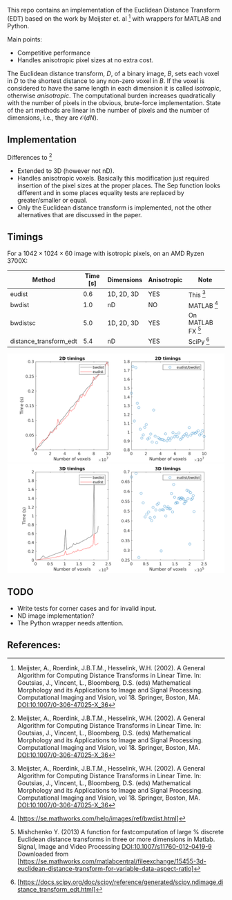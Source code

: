 This repo contains an implementation of the Euclidean Distance
Transform (EDT) based on the work by Meijster et. al [^1] with
wrappers for MATLAB and Python.

Main points:
 - Competitive performance
 - Handles anisotropic pixel sizes at no extra cost.

The Euclidean distance transform, $`D`$, of a binary image, $`B`$,
sets each voxel in $`D`$ to the shortest distance to any non-zero
voxel in $`B`$. If the voxel is considered to have the same length in
each dimension it is called *isotropic*, otherwise *anisotropic*. The
computational burden increases quadratically with the number of pixels
in the obvious, brute-force implementation. State of the art methods
are linear in the number of pixels and the number of dimensions, i.e.,
they are $`\mathcal{O}(dN)`$.


## Implementation
Differences to [^1]

* Extended to 3D (however not nD).
* Handles anisotropic voxels. Basically this modification just
  required insertion of the pixel sizes at the proper places. The
  $`\mbox{Sep}`$ function looks different and in some places equality tests
  are replaced by greater/smaller or equal.
* Only the Euclidean distance transform is implemented, not the other
  alternatives that are discussed in the paper.

## Timings

For a $`1042\times1024\times60`$ image with isotropic pixels, on an
AMD Ryzen 3700X:


| Method                 | Time [s] | Dimensions | Anisotropic | Note              |
| ----                   | ----     | -----      | ---         | ---               |
| eudist                 |  0.6     | 1D, 2D, 3D | YES         | This [^1]         |
| bwdist                 |  1.0     | nD         | NO          | MATLAB [^4]       |
| bwdistsc               |  5.0     | 1D, 2D, 3D | YES         | On MATLAB FX [^2] |
| distance_transform_edt |  5.4     | nD         | YES         | SciPy [^3]        |


![2D timings](doc/timings_2D.png)
![3D timings](doc/timings_3D.png)

## TODO
* Write tests for corner cases and for invalid input.
* ND image implementation?
* The Python wrapper needs attention.

## References:
[^1]: Meijster, A., Roerdink, J.B.T.M., Hesselink, W.H. (2002). A
    General Algorithm for Computing Distance Transforms in Linear
    Time. In: Goutsias, J., Vincent, L., Bloomberg, D.S. (eds)
    Mathematical Morphology and its Applications to Image and Signal
    Processing. Computational Imaging and Vision, vol 18. Springer,
    Boston,
    MA. [DOI:10.1007/0-306-47025-X_36](https://doi.org/10.1007/0-306-47025-X_36)
[^2]: Mishchenko Y. (2013) A function for fastcomputation of large %
 discrete Euclidean distance transforms in three or more
 dimensions in Matlab. Signal, Image and Video Processing
 [DOI:10.1007/s11760-012-0419-9](http://doi.org/10.1007/s11760-012-0419-9)
 Downloaded from [https://se.mathworks.com/matlabcentral/fileexchange/15455-3d-euclidean-distance-transform-for-variable-data-aspect-ratio]

[^3]: [https://docs.scipy.org/doc/scipy/reference/generated/scipy.ndimage.distance_transform_edt.html]

[^4]: [https://se.mathworks.com/help/images/ref/bwdist.html]
